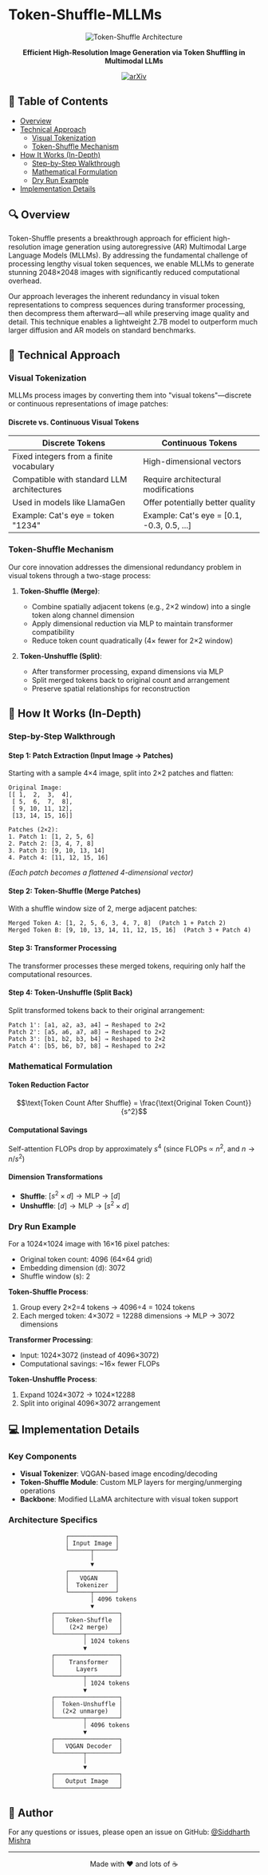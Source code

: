 # Token-Shuffle-MLLMs

<div align="center">
  
![Token-Shuffle Architecture](https://github.com/user-attachments/assets/4006d117-adcb-4ae0-b6c9-018a3da74e3d)

**Efficient High-Resolution Image Generation via Token Shuffling in Multimodal LLMs**

[![arXiv](https://img.shields.io/badge/arXiv-2504.17789-b31b1b.svg)](https://arxiv.org/abs/2504.17789)

</div>

## 📑 Table of Contents

- [Overview](#overview)
- [Technical Approach](#technical-approach)
  - [Visual Tokenization](#visual-tokenization)
  - [Token-Shuffle Mechanism](#token-shuffle-mechanism)
- [How It Works (In-Depth)](#how-it-works-in-depth)
  - [Step-by-Step Walkthrough](#step-by-step-walkthrough)
  - [Mathematical Formulation](#mathematical-formulation)
  - [Dry Run Example](#dry-run-example)
- [Implementation Details](#implementation-details)

## 🔍 Overview

Token-Shuffle presents a breakthrough approach for efficient high-resolution image generation using autoregressive (AR) Multimodal Large Language Models (MLLMs). By addressing the fundamental challenge of processing lengthy visual token sequences, we enable MLLMs to generate stunning 2048×2048 images with significantly reduced computational overhead.

Our approach leverages the inherent redundancy in visual token representations to compress sequences during transformer processing, then decompress them afterward—all while preserving image quality and detail. This technique enables a lightweight 2.7B model to outperform much larger diffusion and AR models on standard benchmarks.


## 🔬 Technical Approach

### Visual Tokenization

MLLMs process images by converting them into "visual tokens"—discrete or continuous representations of image patches:

#### Discrete vs. Continuous Visual Tokens

| **Discrete Tokens** | **Continuous Tokens** |
|---------------------|------------------------|
| Fixed integers from a finite vocabulary | High-dimensional vectors |
| Compatible with standard LLM architectures | Require architectural modifications |
| Used in models like LlamaGen | Offer potentially better quality |
| Example: Cat's eye = token "1234" | Example: Cat's eye = [0.1, -0.3, 0.5, ...] |

### Token-Shuffle Mechanism

Our core innovation addresses the dimensional redundancy problem in visual tokens through a two-stage process:

1. **Token-Shuffle (Merge)**:
   - Combine spatially adjacent tokens (e.g., 2×2 window) into a single token along channel dimension
   - Apply dimensional reduction via MLP to maintain transformer compatibility
   - Reduce token count quadratically (4× fewer for 2×2 window)

2. **Token-Unshuffle (Split)**:
   - After transformer processing, expand dimensions via MLP
   - Split merged tokens back to original count and arrangement
   - Preserve spatial relationships for reconstruction


## 🧩 How It Works (In-Depth)

### Step-by-Step Walkthrough

#### Step 1: Patch Extraction (Input Image → Patches)
Starting with a sample 4×4 image, split into 2×2 patches and flatten:

```
Original Image:
[[ 1,  2,  3,  4],
 [ 5,  6,  7,  8],
 [ 9, 10, 11, 12],
 [13, 14, 15, 16]]

Patches (2×2):
1. Patch 1: [1, 2, 5, 6]  
2. Patch 2: [3, 4, 7, 8]  
3. Patch 3: [9, 10, 13, 14]  
4. Patch 4: [11, 12, 15, 16]  
```
*(Each patch becomes a flattened 4-dimensional vector)*

#### Step 2: Token-Shuffle (Merge Patches)
With a shuffle window size of 2, merge adjacent patches:

```
Merged Token A: [1, 2, 5, 6, 3, 4, 7, 8]  (Patch 1 + Patch 2)  
Merged Token B: [9, 10, 13, 14, 11, 12, 15, 16]  (Patch 3 + Patch 4)  
```

#### Step 3: Transformer Processing
The transformer processes these merged tokens, requiring only half the computational resources.

#### Step 4: Token-Unshuffle (Split Back)
Split transformed tokens back to their original arrangement:

```
Patch 1': [a1, a2, a3, a4] → Reshaped to 2×2  
Patch 2': [a5, a6, a7, a8] → Reshaped to 2×2  
Patch 3': [b1, b2, b3, b4] → Reshaped to 2×2  
Patch 4': [b5, b6, b7, b8] → Reshaped to 2×2  
```

### Mathematical Formulation

#### Token Reduction Factor
$$\text{Token Count After Shuffle} = \frac{\text{Original Token Count}}{s^2}$$

#### Computational Savings
Self-attention FLOPs drop by approximately $s^4$ (since FLOPs ∝ $n^2$, and $n → n/s^2$)

#### Dimension Transformations
- **Shuffle**: $[s^2 × d] → \text{MLP} → [d]$
- **Unshuffle**: $[d] → \text{MLP} → [s^2 × d]$

### Dry Run Example

For a 1024×1024 image with 16×16 pixel patches:
- Original token count: 4096 (64×64 grid)
- Embedding dimension (d): 3072
- Shuffle window (s): 2

**Token-Shuffle Process**:
1. Group every 2×2=4 tokens → 4096÷4 = 1024 tokens
2. Each merged token: 4×3072 = 12288 dimensions → MLP → 3072 dimensions

**Transformer Processing**:
- Input: 1024×3072 (instead of 4096×3072)
- Computational savings: ~16× fewer FLOPs

**Token-Unshuffle Process**:
1. Expand 1024×3072 → 1024×12288
2. Split into original 4096×3072 arrangement

## 💻 Implementation Details

### Key Components

- **Visual Tokenizer**: VQGAN-based image encoding/decoding
- **Token-Shuffle Module**: Custom MLP layers for merging/unmerging operations
- **Backbone**: Modified LLaMA architecture with visual token support

### Architecture Specifics

```
                ┌─────────────┐
                │ Input Image │
                └──────┬──────┘
                       │
                       ▼
                ┌─────────────┐
                │   VQGAN     │
                │  Tokenizer  │
                └──────┬──────┘
                       │ 4096 tokens
                       ▼
            ┌──────────────────┐
            │   Token-Shuffle  │
            │    (2×2 merge)   │
            └────────┬─────────┘
                     │ 1024 tokens
                     ▼
            ┌──────────────────┐
            │    Transformer   │
            │      Layers      │
            └────────┬─────────┘
                     │ 1024 tokens
                     ▼
            ┌──────────────────┐
            │  Token-Unshuffle │
            │  (2×2 unmarge)   │
            └────────┬─────────┘
                     │ 4096 tokens
                     ▼
            ┌──────────────────┐
            │   VQGAN Decoder  │
            └────────┬─────────┘
                     │
                     ▼
            ┌──────────────────┐
            │   Output Image   │
            └──────────────────┘
```

## 👤 Author

For any questions or issues, please open an issue on GitHub: [@Siddharth Mishra](https://github.com/Sid3503)

---

<p align="center">
  Made with ❤️ and lots of ☕
</p>
